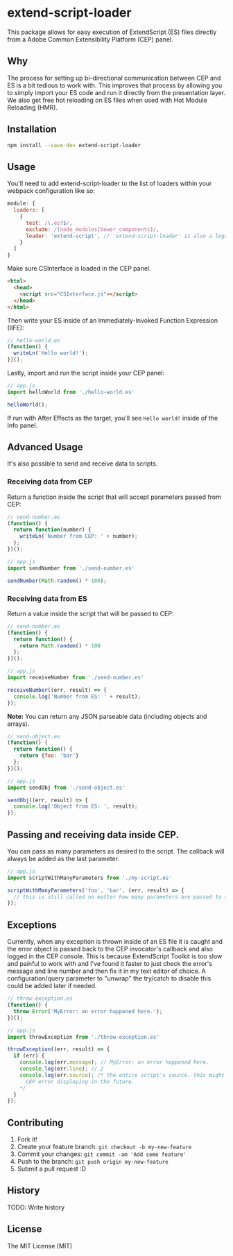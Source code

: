 # extend-script-loader

This package allows for easy execution of ExtendScript (ES) files directly from a Adobe Common Extensibility Platform (CEP) panel.

## Why

The process for setting up bi-directional communication between CEP and ES is a bit tedious to work with. This improves that process by allowing you to simply import your ES code and run it directly from the presentation layer. We also get free hot reloading on ES files when used with Hot Module Reloading (HMR).

## Installation

```bash
npm install --save-dev extend-script-loader
```

## Usage

You'll need to add extend-script-loader to the list of loaders within your webpack configuration like so:

```javascript
module: {
  loaders: [
    {
      test: /\.es?$/,
      exclude: /(node_modules|bower_components)/,
      loader: 'extend-script', // 'extend-script-loader' is also a legal name to reference
    }
  ]
}
```

Make sure CSInterface is loaded in the CEP panel.

```html
<html>
  <head>
    <script src="CSInterface.js"></script>
  </head>
</html>
```

Then write your ES inside of an Immediately-Invoked Function Expression (IIFE):

```javascript
// hello-world.es
(function() {
  writeLn('Hello world!');
})();
```

Lastly, import and run the script inside your CEP panel:

```javascript
// app.js
import helloWorld from './hello-world.es'

helloWorld();
```

If run with After Effects as the target, you'll see ````Hello world!```` inside of the Info panel.


## Advanced Usage

It's also possible to send and receive data to scripts.

### Receiving data from CEP

Return a function inside the script that will accept parameters passed from CEP:

```javascript
// send-number.es
(function() {
  return function(number) {
    writeLn('Number from CEP: ' + number);
  };
})();
```

```javascript
// app.js
import sendNumber from './send-number.es'

sendNumber(Math.random() * 100);
```

### Receiving data from ES

Return a value inside the script that will be passed to CEP:

```javascript
// send-number.es
(function() {
  return function() {
    return Math.random() * 100
  };
})();
```

```javascript
// app.js
import receiveNumber from './send-number.es'

receiveNumber((err, result) => {
  console.log('Number from ES: ' + result);
});
```

__Note:__ You can return any JSON parseable data (including objects and arrays).

```javascript
// send-object.es
(function() {
  return function() {
    return {foo: 'bar'}
  };
})();
```

```javascript
// app.js
import sendObj from './send-object.es'

sendObj((err, result) => {
  console.log('Object from ES: ', result);
});
```

## Passing and receiving data inside CEP.

You can pass as many parameters as desired to the script. The callback will always be added as the last parameter.

```javascript
// app.js
import scriptWithManyParameters from './my-script.es'

scriptWithManyParameters('foo', 'bar', (err, result) => {
  // this is still called no matter how many parameters are passed to scriptWithManyParameters
});
```

## Exceptions

Currently, when any exception is thrown inside of an ES file it is caught and the error object is passed back to the CEP invocator's callback and also logged in the CEP console. This is because ExtendScript Toolkit is too slow and painful to work with and I've found it faster to just check the error's message and line number and then fix it in my text editor of choice. A configuration/query parameter to "unwrap" the try/catch to disable this could be added later if needed.

```javascript
// throw-exception.es
(function() {
  throw Error('MyError: an error happened here.');
})();
```

```javascript
// app.js
import throwException from './throw-exception.es'

throwException((err, result) => {
  if (err) {
    console.log(err.message); // MyError: an error happened here.
    console.log(err.line); // 2
    console.log(err.source); /* the entire script's source. this might be useful for some advanced
      CEP error displaying in the future.
    */
  }
});
```

## Contributing

1. Fork it!
2. Create your feature branch: `git checkout -b my-new-feature`
3. Commit your changes: `git commit -am 'Add some feature'`
4. Push to the branch: `git push origin my-new-feature`
5. Submit a pull request :D

## History

TODO: Write history

## License

The MIT License (MIT)
